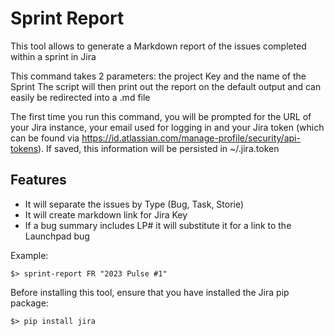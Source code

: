# Sprint Report

This tool allows to generate a Markdown report of the issues completed within
a sprint in Jira

This command takes 2 parameters: the project Key and the name of the Sprint
The script will then print out the report on the default output and can easily
be redirected into a .md file

The first time you run this command, you will be prompted for the URL of your
Jira instance, your email used for logging in and your Jira token (which can
be found via https://id.atlassian.com/manage-profile/security/api-tokens). 
If saved, this information will be persisted in ~/.jira.token

## Features
 - It will separate the issues by Type (Bug, Task, Storie)
 - It will create markdown link for Jira Key
 - If a bug summary includes LP#<bug id> it will substitute it for a link to the
   Launchpad bug

Example:
```
$> sprint-report FR "2023 Pulse #1"
```

Before installing this tool, ensure that you have installed the Jira pip
package:
```
$> pip install jira
```
